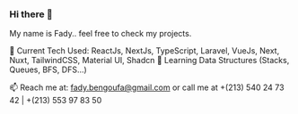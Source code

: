 ### Hi there 👋

My name is Fady.. feel free to check my projects. 

🌱 Current Tech Used: ReactJs, NextJs, TypeScript, Laravel, VueJs, Next, Nuxt, TailwindCSS, Material UI, Shadcn
🌱 Learning Data Structures (Stacks, Queues, BFS, DFS...)

📫 Reach me at: fady.bengoufa@gmail.com or call me at +(213) 540 24 73 42 | +(213) 553 97 83 50

<!--
**FadyBengoufa/FadyBengoufa** is a ✨ _special_ ✨ repository because its `README.md` (this file) appears on your GitHub profile.
-->
